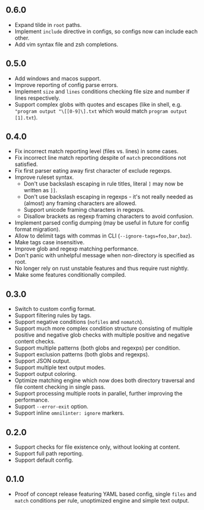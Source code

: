 ## 0.6.0

- Expand tilde in `root` paths.
- Implement `include` directive in configs, so configs now can include
  each other.
- Add vim syntax file and zsh completions.

## 0.5.0

- Add windows and macos support.
- Improve reporting of config parse errors.
- Implement `size` and `lines` conditions checking file size and number
  if lines respectively.
- Support complex globs with quotes and escapes (like in shell,
  e.g. `"program output "\[[0-9]\].txt` which would match `program
  output [1].txt`).

## 0.4.0

- Fix incorrect match reporting level (files vs. lines) in some cases.
- Fix incorrect line match reporting despite of `match` preconditions not
  satisfied.
- Fix first parser eating away first character of exclude regexps.
- Improve ruleset syntax.
  - Don't use backslash escaping in rule titles, literal `]` may now be
    written as `]]`.
  - Don't use backslash escaping in regexps - it's not really needed as
    (almost) any framing characters are allowed.
  - Support unicode framing characters in regexps.
  - Disallow brackets as regexp framing characters to avoid confusion.
- Implement parsed config dumping (may be useful in future for config
  format migration).
- Allow to delimit tags with commas in CLI (`--ignore-tags=foo,bar,baz`).
- Make tags case insensitive.
- Improve glob and regexp matching performance.
- Don't panic with unhelpful message when non-directory is specified as root.
- No longer rely on rust unstable features and thus require rust nightly.
- Make some features conditionally compiled.

## 0.3.0

- Switch to custom config format.
- Support filtering rules by tags.
- Support negative conditions (`nofiles` and `nomatch`).
- Support much more complex condition structure consisting of multiple
  positive and negative glob checks with multiple positive and negative
  content checks.
- Support multiple patterns (both globs and regexps) per condition.
- Support exclusion patterns (both globs and regexps).
- Support JSON output.
- Support multiple text output modes.
- Support output coloring.
- Optimize matching engine which now does both directory traversal
  and file content checking in single pass.
- Support processing multiple roots in parallel, further improving the
  performance.
- Support `--error-exit` option.
- Support inline `omnilinter: ignore` markers.

## 0.2.0

- Support checks for file existence only, without looking at content.
- Support full path reporting.
- Support default config.

## 0.1.0

- Proof of concept release featuring YAML based config, single `files`
  and `match` conditions per rule, unoptimized engine and simple text
  output.

